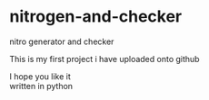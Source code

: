 # nitrogen-and-checker
nitro generator  and checker

This is my first project i have uploaded onto github                                                                                                                      



I hope you like it                                                                                                                                                        
written in python

